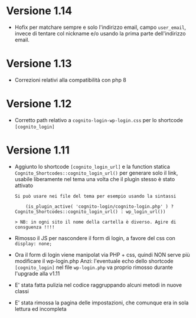 # Versione 1.14

- Hofix per matchare sempre e solo l'indirizzo email, campo `user_email`, invece di tentare col nickname e/o usando la prima parte dell'indirizzo email.

# Versione 1.13

- Correzioni relativi alla compatibilità con php 8

# Versione 1.12

- Corretto path relativo a `cognito-login-wp-login.css` per lo shortcode `[cognito_login]`

# Versione 1.11

- Aggiunto lo shortcode `[cognito_login_url]` e la function statica `Cognito_Shortcodes::cognito_login_url()`
  per generare solo il link, usabile liberamente nel tema una volta che il plugin stesso è stato attivato

      Si può usare nei file del tema per esempio usando la sintassi

          (is_plugin_active( 'cognito-login/cognito-login.php' ) ? Cognito_Shortcodes::cognito_login_url() : wp_login_url())

      > NB: in ogni sito il nome della cartella è diverso. Agire di consguenza !!!!

- Rimosso il JS per nascondere il form di login, a favore del css con `display: none;`

- Ora il form di login viene manipolat via PHP + css, quindi NON serve più modificare il wp-login.php
  Anzi: l'eventuale echo dello shortcode `[cognito_login]` nel file `wp-login.php` va proprio rimosso durante l'upgrade alla v1.11

- E' stata fatta pulizia nel codice raggruppando alcuni metodi in nuove classi

- E' stata rimossa la pagina delle impostazioni, che comunque era in sola lettura ed incompleta
